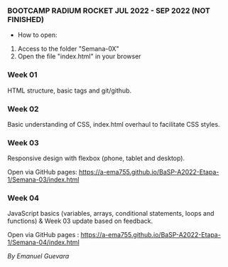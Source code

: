 ### BOOTCAMP RADIUM ROCKET JUL 2022 - SEP 2022 (NOT FINISHED)

- How to open: 
1. Access to the folder "Semana-0X"
2. Open the file "index.html" in your browser
### Week 01
HTML structure, basic tags and git/github.
### Week 02
Basic understanding of CSS, index.html overhaul to facilitate CSS styles.
### Week 03
Responsive design with flexbox (phone, tablet and desktop).

Open via GitHub pages: https://a-ema755.github.io/BaSP-A2022-Etapa-1/Semana-03/index.html
### Week 04
JavaScript basics (variables, arrays, conditional statements, loops and functions) & Week 03 update based on feedback.

Open via GitHub pages : https://a-ema755.github.io/BaSP-A2022-Etapa-1/Semana-04/index.html

_By Emanuel Guevara_
